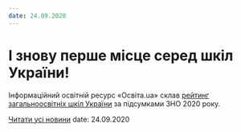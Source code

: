 ```yaml
---
date: 24.09.2020
---
```

# І знову перше місце серед шкіл України!

Інформаційний освітній ресурс «Освіта.ua» склав [рейтинг загальноосвітніх шкіл України](https://osvita.ua/school/rating/76202/) за підсумками ЗНО 2020 року.

[Читати усі новини](/news)
date: 24.09.2020
